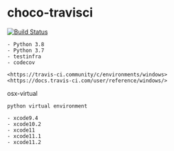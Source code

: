# choco-travisci

 [![Build Status](https://travis-ci.com/githubfoam/choco-travisci.svg?branch=master)](https://travis-ci.com/githubfoam/choco-travisci)  

~~~~
- Python 3.8
- Python 3.7
- testinfra
- codecov

<https://travis-ci.community/c/environments/windows>
<https://docs.travis-ci.com/user/reference/windows/>
~~~~
osx-virtual
~~~~
python virtual environment

- xcode9.4
- xcode10.2
- xcode11
- xcode11.1
- xcode11.2
~~~~
